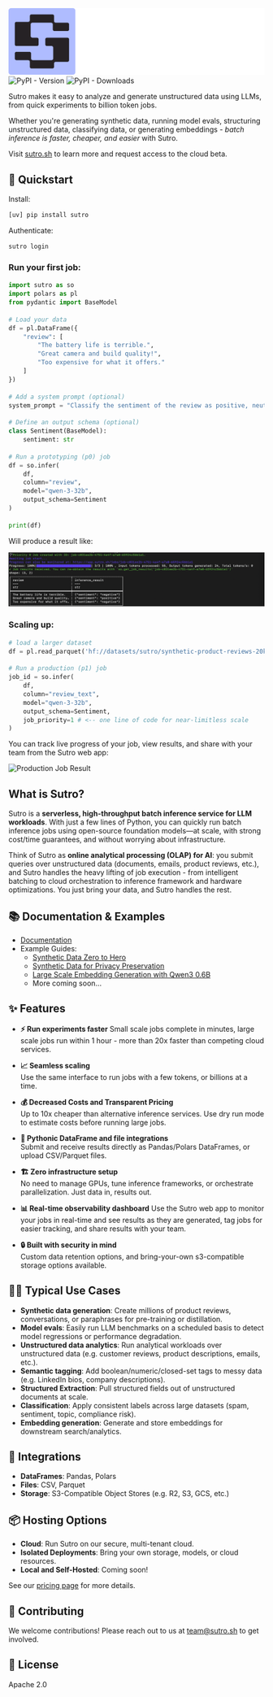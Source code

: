 ![Sutro Logo](./assets/sutro-logo-dark.png)
![PyPI - Version](https://img.shields.io/pypi/v/sutro)
![PyPI - Downloads](https://img.shields.io/pypi/dm/sutro)

Sutro makes it easy to analyze and generate unstructured data using LLMs, from quick experiments to billion token jobs. 

Whether you're generating synthetic data, running model evals, structuring unstructured data, classifying data, or generating embeddings - *batch inference is faster, cheaper, and easier* with Sutro.

Visit [sutro.sh](https://sutro.sh) to learn more and request access to the cloud beta.

## 🚀 Quickstart

Install:

```bash
[uv] pip install sutro
```

Authenticate:

```bash
sutro login
```

### Run your first job:

```python
import sutro as so
import polars as pl
from pydantic import BaseModel

# Load your data
df = pl.DataFrame({
    "review": [
        "The battery life is terrible.",
        "Great camera and build quality!",
        "Too expensive for what it offers."
    ]
})

# Add a system prompt (optional)
system_prompt = "Classify the sentiment of the review as positive, neutral, or negative."

# Define an output schema (optional)
class Sentiment(BaseModel):
    sentiment: str

# Run a prototyping (p0) job
df = so.infer(
    df,
    column="review",
    model="qwen-3-32b",
    output_schema=Sentiment
)

print(df)
```

Will produce a result like: 

![Prototyping Job Result](./assets/terminal-4.png)

### Scaling up:

```python
# load a larger dataset
df = pl.read_parquet('hf://datasets/sutro/synthetic-product-reviews-20k/results.parquet')

# Run a production (p1) job
job_id = so.infer(
    df,
    column="review_text",
    model="qwen-3-32b",
    output_schema=Sentiment,
    job_priority=1 # <-- one line of code for near-limitless scale
)
```

You can track live progress of your job, view results, and share with your team from the Sutro web app:

![Production Job Result](./assets/webui.gif)

## What is Sutro?

Sutro is a **serverless, high-throughput batch inference service for LLM workloads**. With just a few lines of Python, you can quickly run batch inference jobs using open-source foundation models—at scale, with strong cost/time guarantees, and without worrying about infrastructure.

Think of Sutro as **online analytical processing (OLAP) for AI**: you submit queries over unstructured data (documents, emails, product reviews, etc.), and Sutro handles the heavy lifting of job execution - from intelligent batching to cloud orchestration to inference framework and hardware optimizations. You just bring your data, and Sutro handles the rest.


## 📚 Documentation & Examples

- [Documentation](https://docs.sutro.sh/)  
- Example Guides: 
    - [Synthetic Data Zero to Hero](https://docs.sutro.sh/examples/synthetic-data-zero-to-hero)
    - [Synthetic Data for Privacy Preservation](https://docs.sutro.sh/examples/synthetic-data-privacy)
    - [Large Scale Embedding Generation with Qwen3 0.6B](https://docs.sutro.sh/examples/large-scale-embeddings)
    - More coming soon...

## ✨ Features

- **⚡ Run experiments faster**
  Small scale jobs complete in minutes, large scale jobs run within 1 hour - more than 20x faster than competing cloud services.

- **📈 Seamless scaling**  
  Use the same interface to run jobs with a few tokens, or billions at a time.

- **💰 Decreased Costs and Transparent Pricing**  
  Up to 10x cheaper than alternative inference services. Use dry run mode to estimate costs before running large jobs.

- **🐍 Pythonic DataFrame and file integrations**  
  Submit and receive results directly as Pandas/Polars DataFrames, or upload CSV/Parquet files.

- **🏗️ Zero infrastructure setup**  
  No need to manage GPUs, tune inference frameworks, or orchestrate parallelization. Just data in, results out.

- **📊 Real-time observability dashboard**
  Use the Sutro web app to monitor your jobs in real-time and see results as they are generated, tag jobs for easier tracking, and share results with your team.

- **🔒 Built with security in mind**  
  Custom data retention options, and bring-your-own s3-compatible storage options available.


## 🧑‍💻 Typical Use Cases

- **Synthetic data generation**: Create millions of product reviews, conversations, or paraphrases for pre-training or distillation.
- **Model evals**: Easily run LLM benchmarks on a scheduled basis to detect model regressions or performance degradation.
- **Unstructured data analytics**: Run analytical workloads over unstructured data (e.g. customer reviews, product descriptions, emails, etc.).
- **Semantic tagging**: Add boolean/numeric/closed-set tags to messy data (e.g. LinkedIn bios, company descriptions).  
- **Structured Extraction**: Pull structured fields out of unstructured documents at scale.  
- **Classification**: Apply consistent labels across large datasets (spam, sentiment, topic, compliance risk).  
- **Embedding generation**: Generate and store embeddings for downstream search/analytics.  

## 🔌 Integrations

- **DataFrames**: Pandas, Polars  
- **Files**: CSV, Parquet  
- **Storage**: S3-Compatible Object Stores (e.g. R2, S3, GCS, etc.)

## 📦 Hosting Options

- **Cloud**: Run Sutro on our secure, multi-tenant cloud.
- **Isolated Deployments**: Bring your own storage, models, or cloud resources.
- **Local and Self-Hosted**: Coming soon!

See our [pricing page](https://sutro.sh/pricing) for more details.

## 🤝 Contributing

We welcome contributions! Please reach out to us at [team@sutro.sh](mailto:team@sutro.sh) to get involved.

## 📄 License

Apache 2.0